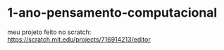 # 1-ano-pensamento-computacional
meu projeto feito no scratch: https://scratch.mit.edu/projects/716914213/editor
